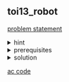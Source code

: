 ## toi13_robot
[problem statement](https://programming.in.th/tasks/toi13_robot)

<details>
  <summary>hint</summary>
  <ul>
      <details><summary>ทำพร้อมกัน?</summary> Multi-source bfs</details>
  </ul>
</details>

<details>
  <summary>prerequisites</summary>
  <ul>
    <li>Multi-source bfs</li>
  </ul>
</details>

<details>
  <summary>solution</summary>
  <ul>
  <li>เราสามารถมองโจทย์ข้อนี้เป็นโจทย์กราฟได้โดยที่ช่องที่เป็น 'X' แสดงถึง source และ ช่องที่เป็น 'A' ถือเป็น destination. ถ้าเราอยู่ช่อง $(i, j)$ เราจะไปหาได้ 4 ทิศทางคือ $(i-1, j), (i, j-1), (i+1, j), (i, j+1)$ ได้เมื่อช่องเหล่านี้ไม่ใช่ 'W' และอยู่ในตาราง.</li>
  <li>โดยเราต้องการหา shortest path จากช่อง 'X' ใดๆ ไปหาแต่ละช่อง 'A' แล้วกลับมาที่เดิมเนื่องจากกราฟนี้เป็น unweighted graph (คือมี weight 1 ทั้งหมด) เราสามารถทำการ bfs จากทุกจุด source พร้อมกันเพื่อไปหาช่อง 'X' ทั้งหมด.</li>
  <li>สมมติให้ shortest path จาก source ใดๆ มา $(i, j) = d[i][j]$, และ $d[i][j] = 0$ เมื่อ $(i, j) = X$ (source). คำตอบของเราก็คือ $2 \sum_{(x, y) = A} d[x][y]$ (x2 เนื่องจากต้องไปและกลับด้วย) $TC = O(MN)$</li>
  </ul>
</details>

[ac code](./toi13_robot.cpp)
